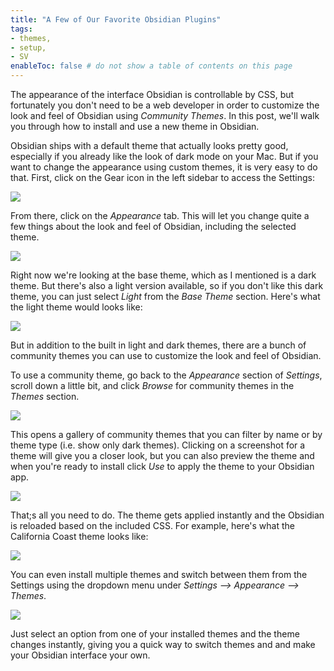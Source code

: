 ```yaml
---
title: "A Few of Our Favorite Obsidian Plugins"
tags:
- themes, 
- setup,
- SV
enableToc: false # do not show a table of contents on this page
---
```


The appearance of  the interface Obsidian is controllable by CSS, but fortunately you don't need to be a web developer in order to customize the look and feel of Obsidian using *Community Themes*. In this post, we'll walk you through how to install and use a new theme in Obsidian. 

Obsidian ships with a default theme that actually looks pretty good, especially if you already like the look of dark mode on your Mac. But if you want to change the appearance using custom themes, it is very easy to do that. First, click on the Gear icon in the left sidebar to access the Settings:

![](https://thesweetsetup.com/wp-content/uploads/2021/06/theme1.jpg)

From there, click on the *Appearance* tab. This will let you change quite a few things about the look and feel of Obsidian, including the selected theme.

![](https://thesweetsetup.com/wp-content/uploads/2021/06/theme2.jpg)

Right now we're looking at the base theme, which as I mentioned is a dark theme. But there's also a light version available, so if you don't like this dark theme, you can just select *Light* from the *Base Theme* section. Here's what the light theme would looks like:

![](https://thesweetsetup.com/wp-content/uploads/2021/06/theme3.jpg)

But in addition to the built in light and dark themes, there are a bunch of community themes you can use to customize the look and feel of Obsidian.

To use a community theme, go back to the *Appearance* section of *Settings*, scroll down a little bit, and click *Browse* for community themes in the *Themes* section. 

![](https://thesweetsetup.com/wp-content/uploads/2021/06/theme4.jpg)

This opens a gallery of community themes that you can filter by name or by theme type (i.e. show only dark themes). Clicking on a screenshot for a theme will give you a closer look, but you can also preview the theme and when you're ready to install click *Use* to apply the theme to your Obsidian app. 

![](https://thesweetsetup.com/wp-content/uploads/2021/06/theme5.jpg)

That;s all you need to do. The theme gets applied instantly and the Obsidian is reloaded based on the included CSS. For example, here's what the California Coast theme looks like:

![](https://thesweetsetup.com/wp-content/uploads/2021/06/theme6.jpg)

You can even install multiple themes and switch between them from the Settings using the dropdown menu under *Settings --> Appearance --> Themes*.

![](https://thesweetsetup.com/wp-content/uploads/2021/06/theme7.jpg)

Just select an option from one of your installed themes and the theme changes instantly, giving you a quick way to switch themes and and make your Obsidian interface your own.